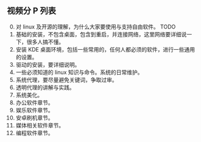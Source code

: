 ## 视频分 P 列表

0. 对 linux 及开源的理解，为什么大家要使用与支持自由软件。 TODO
1. 基础的安装，不包含桌面，包含到重启，并连接网络，这里网络要详细说一下，很多人搞不懂。
2. 安装 KDE 桌面环境，包括一些常用的，任何人都必须的软件，进行一些通用的设置。
3. 驱动的安装，要详细说明。
4. 一些必须知道的 linux 知识与命令。系统的日常维护。
5. 系统代理，要尽量避免关键词，争取过审。
6. 透明代理的讲解与实践。
7. 系统美化。
8. 办公软件章节。
9. 娱乐软件章节。
10. 安卓刷机章节。
11. 媒体相关软件章节。
12. 编程软件章节。
